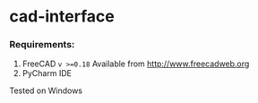 # cad-interface


### Requirements:
1. FreeCAD `v >=0.18` Available from http://www.freecadweb.org
1. PyCharm IDE


Tested on Windows
